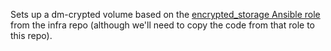 Sets up a dm-crypted volume based on the [encrypted_storage Ansible role](https://github.com/elastic/infra/blob/master/ansible/roles/encrypted_storage/README.md) from the infra repo (although we'll need to copy the code from that role to this repo). 